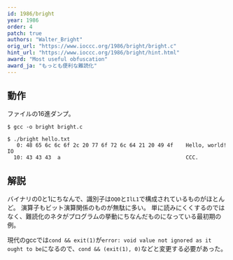 ```yaml
---
id: 1986/bright
year: 1986
order: 4
patch: true
authors: "Walter_Bright"
orig_url: "https://www.ioccc.org/1986/bright/bright.c"
hint_url: "https://www.ioccc.org/1986/bright/hint.html"
award: "Most useful obfuscation"
award_ja: "もっとも便利な難読化"
---
```


## 動作

ファイルの16進ダンプ。

```
$ gcc -o bright bright.c

$ ./bright hello.txt
   0: 48 65 6c 6c 6f 2c 20 77 6f 72 6c 64 21 20 49 4f    Hello, world! IO
  10: 43 43 43  a                                        CCC.
```

## 解説

バイナリの0と1にちなんで、識別子は`OQ0`と`IlL1`で構成されているものがほとんど。
演算子もビット演算関係のものが無駄に多い。
単に読みにくくするのではなく、難読化のネタがプログラムの挙動にちなんだものになっている最初期の例。

現代のgccでは`cond && exit(1)`が`error: void value not ignored as it ought to be`になるので、`cond && (exit(1), 0)`などと変更する必要があった。
